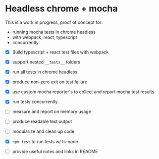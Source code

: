 # Headless chrome + mocha
This is a work in progress, proof of concept for:
- running mocha tests in chrome headless
- with webpack, react, typescript
- concurrently

- [x] Build typescript + react test files with webpack
- [x] support nested `__tests__` folders
- [x] run all tests in chrome headless
- [x] produce non-zero exit on test failure
- [x] use custom mocha reporter's to collect and report mocha test results
- [x] run tests concurrently
- [ ] measure and report on memory usage
- [ ] produce readable test output
- [ ] modularize and clean up code
- [x] `npm test` to run tests w/ ts-node
- [ ] provide useful notes and links in README

